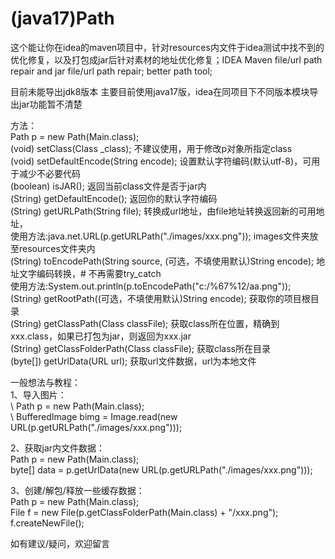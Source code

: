 # (java17)Path
这个能让你在idea的maven项目中，针对resources内文件于idea测试中找不到的优化修复，以及打包成jar后针对素材的地址优化修复；IDEA Maven file/url path repair and jar file/url path repair; better path tool;


目前未能导出jdk8版本
主要目前使用java17版，idea在同项目下不同版本模块导出jar功能暂不清楚

方法：  
Path p = new Path(Main.class);  
(void) setClass(Class \_class); 不建议使用，用于修改p对象所指定class  
(void) setDefaultEncode(String encode); 设置默认字符编码(默认utf-8)，可用于减少不必要代码  
(boolean) isJAR(); 返回当前class文件是否于jar内  
(String) getDefaultEncode(); 返回你的默认字符编码  
(String) getURLPath(String file); 转换成url地址，由file地址转换返回新的可用地址，  
    使用方法:java.net.URL(p.getURLPath("./images/xxx.png")); images文件夹放至resources文件夹内  
(String) toEncodePath(String source, (可选，不填使用默认)String encode); 地址文字编码转换，# 不再需要try_catch  
    使用方法:System.out.println(p.toEncodePath("c:/%67%12/aa.png"));  
(String) getRootPath((可选，不填使用默认)String encode); 获取你的项目根目录  
(String) getClassPath(Class classFile); 获取class所在位置，精确到xxx.class，如果已打包为jar，则返回为xxx.jar  
(String) getClassFolderPath(Class classFile); 获取class所在目录  
(byte[]) getUrlData(URL url); 获取url文件数据，url为本地文件  
  
一般想法与教程：  
1、导入图片：  
\    Path p = new Path(Main.class);  
\    BufferedImage bimg = Image.read(new URL(p.getURLPath("./images/xxx.png")));  
    
2、获取jar内文件数据：  
    Path p = new Path(Main.class);  
    byte[] data = p.getUrlData(new URL(p.getURLPath("./images/xxx.png")));  
    
3、创建/解包/释放一些缓存数据：  
    Path p = new Path(Main.class);  
    File f = new File(p.getClassFolderPath(Main.class) + "/xxx.png");  
    f.createNewFile();  
    
  
如有建议/疑问，欢迎留言  
